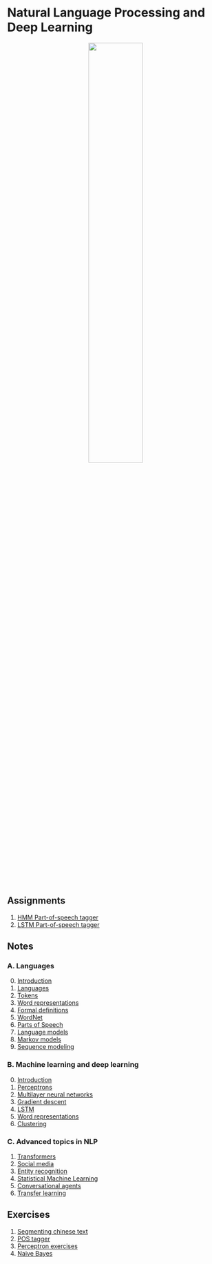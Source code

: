 # Natural Language Processing and Deep Learning

<p align="center">
<img src="https://www.blumeglobal.com/wp-content/uploads/2018/11/NLP-image.jpg" width=50%>
</p>

## Assignments
1. [HMM Part-of-speech tagger](assignments/01-hmm-part-of-speech-tagger)
2. [LSTM Part-of-speech tagger](assignments/02-lstm-part-of-speech-tagger)

## Notes

### A. Languages

0. [Introduction](notes/A-Language/00-Introduction.md)
1. [Languages](notes/A-Language/01-Levels_of_linguistics.md)
2. [Tokens](notes/A-Language/02-Tokens.md)
3. [Word representations](notes/A-Language/03-Word_representations.md)
4. [Formal definitions](notes/A-Language/04-Formal_definitions.md)
5. [WordNet](notes/A-Language/05-WordNet.md)
6. [Parts of Speech](notes/A-Language/06-Parts_of_Speech.md)
7. [Language models](notes/A-Language/07-Language_models.md)
8. [Markov models](notes/A-Language/08-Markov_models.md)
9. [Sequence modeling](notes/A-Language/09-Sequence_modeling.md)

### B. Machine learning and deep learning
0. [Introduction](notes/B-Machine_learning_and_deep_learning/00-Introduction.md)
1. [Perceptrons](notes/B-Machine_learning_and_deep_learning/01-Perceptrons.md)
2. [Multilayer neural networks](notes/B-Machine_learning_and_deep_learning/02-Multilayer_neural_networks.md)
3. [Gradient descent](notes/B-Machine_learning_and_deep_learning/03-Gradient_descent.md)
4. [LSTM](notes/B-Machine_learning_and_deep_learning/04-Long_short_term_memory.md)
5. [Word representations](notes/B-Machine_learning_and_deep_learning/05-Word_representations.md)
6. [Clustering](notes/B-Machine_learning_and_deep_learning/06-Clustering.md)

### C. Advanced topics in NLP
1. [Transformers](notes/C-Advanced_topics_in_NLP/01-Transformers.md)
2. [Social media](notes/C-Advanced_topics_in_NLP/02-Social_media.md)
3. [Entity recognition](notes/C-Advanced_topics_in_NLP/03-Entity_recognition.md)
4. [Statistical Machine Learning](notes/C-Advanced_topics_in_NLP/04-Statistical_machine_translation.md)
5. [Conversational agents](notes/C-Advanced_topics_in_NLP/05-Conversational_agents.md)
6. [Transfer learning](notes/C-Advanced_topics_in_NLP/06-Transfer_learning.md)

## Exercises
1. [Segmenting chinese text](exercises/01-chinese_segmentation)
2. [POS tagger](exercises/02-pos-tagger)
3. [Perceptron exercises](exercises/03-perceptrons)
4. [Naive Bayes](exercises/04-naive-bayes)
